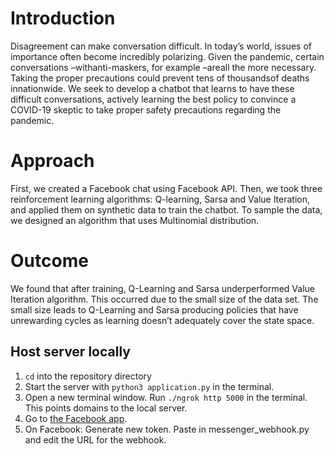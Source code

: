 # Introduction
Disagreement can make conversation difficult. In today’s world, issues of importance often become incredibly polarizing. Given the pandemic, certain conversations –withanti-maskers, for example –areall the more necessary. Taking the proper precautions could prevent tens of thousandsof deaths innationwide. We seek to develop a chatbot that learns to have these difficult conversations, actively learning the best policy to convince a COVID-19 skeptic to take proper safety precautions regarding the pandemic.

# Approach
First, we created a Facebook chat using Facebook API. Then, we took three reinforcement learning algorithms: Q-learning, Sarsa and Value Iteration, and applied them on synthetic data to train the chatbot. To sample the data, we designed an algorithm that uses Multinomial distribution.

# Outcome
We found that after training, Q-Learning and Sarsa underperformed Value Iteration algorithm. This occurred due to the small size of the data set. The small size leads to Q-Learning and Sarsa producing policies that have unrewarding cycles as learning doesn’t adequately cover the state space.

## Host server locally

1) `cd` into the repository directory
2) Start the server with `python3 application.py` in the terminal.
3) Open a new terminal window. Run `./ngrok http 5000` in the terminal. This points domains to the local server.
4) Go to <a href="https://developers.facebook.com/apps/3387528317990455/messenger/settings/">the Facebook app</a>. 
5) On Facebook: Generate new token. Paste in messenger_webhook.py and edit the URL for the webhook.

